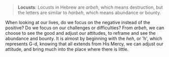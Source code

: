
>**Locusts**: Locusts in Hebrew are _arbeh_, which means destruction, but the letters are similar to _harbeh_, which means abundance or bounty.

When looking at our lives, do we focus on the negative instead of the positive? Do we focus on our challenges or difficulties? From _arbeh_, we can choose to see the good and adjust our attitudes, to reframe and see the abundance and bounty. It is almost by beginning with the _heh_, or 'h', which represents G-d, knowing that all extends from His Mercy, we can adjust our attitude, and bring much into the place where there is little.
